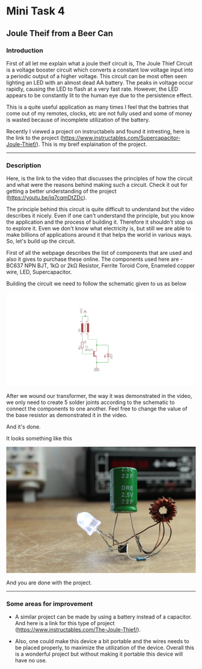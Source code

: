 # **Mini Task 4**

## **Joule Theif from a Beer Can**

### **Introduction**

First of all let me explain what a joule theif circuit is, The Joule Thief Circuit is a voltage booster circuit which converts a constant low voltage input into a periodic output of a higher voltage. This circuit can be most often seen lighting an LED with an almost dead AA battery. The peaks in voltage occur rapidly, causing the LED to flash at a very fast rate. However, the LED appears to be constantly lit to the human eye due to the persistence effect.

This is a quite useful application as many times I feel that the battries that come out of my remotes, clocks, etc are not fully used and some of money is wasted because of incomplete utilization of the battery.

Recently I viewed a project on instructabels and found it intresting, here is the link to the project (https://www.instructables.com/Supercapacitor-Joule-Thief/). This is my breif explaination of the project.

---

### **Description**

Here, is the link to the video that discusses the principles of how the circuit and what were the reasons behind making such a circuit. Check it out for getting a better understanding of the project (https://youtu.be/jq7cqmDtZDc).

The principle behind this circuit is quite difficult to understand but the video describes it nicely. Even if one can't understand the principle, but you know the application and the process of building it. Therefore it shouldn't stop us to explore it. Even we don't know what electricity is, but still we are able to make billions of applications around it that helps the world in various ways. So, let's build up the circuit.

First of all the webpage describes the list of components that are used and also it gives to purchase these online. The components used here are - BC637 NPN BJT, 1kΩ or 2kΩ Resistor, Ferrite Toroid Core, Enameled copper wire, LED, Supercapacitor.

Building the circuit we need to follow the schematic given to us as below

![scheme4](https://raw.githubusercontent.com/Rahil-1707/Task1/main/scheme4.webp)

After we wound our transformer, the way it was demonstrated in the video, we only need to create 5 solder joints according to the schematic to connect the components to one another. Feel free to change the value of the base resistor as demonstrated it in the video.

And it's done.

It looks something like this

![img_41](https://raw.githubusercontent.com/Rahil-1707/Task1/main/img_41.webp)

And you are done with the project.

---

### **Some areas for improvement**

- A similar project can be made by using a battery instead of a capacitor. And here is a link for this type of project (https://www.instructables.com/The-Joule-Thief/). 

- Also, one could make this device a bit portable and the wires needs to be placed properly, to maximize the utilization of the device. Overall this is a wonderful project but without making it portable this device will have no use.

